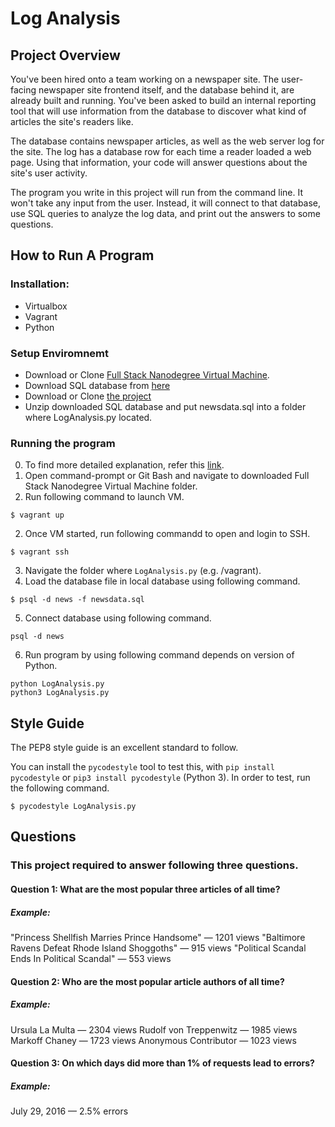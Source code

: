 # Log Analysis

## Project Overview

You've been hired onto a team working on a newspaper site. The user-facing newspaper site frontend itself, and the database behind it, are already built and running. You've been asked to build an internal reporting tool that will use information from the database to discover what kind of articles the site's readers like.

The database contains newspaper articles, as well as the web server log for the site. The log has a database row for each time a reader loaded a web page. Using that information, your code will answer questions about the site's user activity.

The program you write in this project will run from the command line. It won't take any input from the user. Instead, it will connect to that database, use SQL queries to analyze the log data, and print out the answers to some questions.


## How to Run A Program

### Installation:
* Virtualbox
* Vagrant
* Python

### Setup Enviromnemt
* Download or Clone [Full Stack Nanodegree Virtual Machine](https://github.com/udacity/fullstack-nanodegree-vm).
* Download SQL database from [here](https://d17h27t6h515a5.cloudfront.net/topher/2016/August/57b5f748_newsdata/newsdata.zip)
* Download or Clone [the project](https://github.com/exploit021/Udacity-FNSD-Project1-Log-Analysis)
* Unzip downloaded SQL database and put newsdata.sql into a folder where LogAnalysis.py located.

### Running the program

0. To find more detailed explanation, refer this [link](https://github.com/udacity/fullstack-nanodegree-vm).
1. Open command-prompt or Git Bash and navigate to downloaded Full Stack Nanodegree Virtual Machine folder.
2. Run following command to launch VM.

```$ vagrant up```

2. Once VM started, run following commandd to open and login to SSH.

```$ vagrant ssh```

3. Navigate the folder where `LogAnalysis.py` (e.g. /vagrant).
4. Load the database file in local database using following command.

```$ psql -d news -f newsdata.sql```

5. Connect database using following command.

```psql -d news```

6. Run program by using following command depends on version of Python.

```
python LogAnalysis.py
python3 LogAnalysis.py
```

## Style Guide
The PEP8 style guide is an excellent standard to follow.

You can install the `pycodestyle` tool to test this, with `pip install pycodestyle` or `pip3 install pycodestyle` (Python 3).
In order to test, run the following command.

```$ pycodestyle LogAnalysis.py```

## Questions

### This project required to answer following three questions.

#### Question 1: What are the most popular three articles of all time?

##### Example:

"Princess Shellfish Marries Prince Handsome" — 1201 views
"Baltimore Ravens Defeat Rhode Island Shoggoths" — 915 views
"Political Scandal Ends In Political Scandal" — 553 views

#### Question 2: Who are the most popular article authors of all time?

##### Example:

Ursula La Multa — 2304 views
Rudolf von Treppenwitz — 1985 views
Markoff Chaney — 1723 views
Anonymous Contributor — 1023 views

#### Question 3: On which days did more than 1% of requests lead to errors?

##### Example:

July 29, 2016 — 2.5% errors